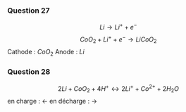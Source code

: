### Question 27
$$Li \to Li^{+} + e^{-}$$
$$CoO_{2} + Li^{+} + e^{-} \to LiCoO_{2} $$
Cathode : $CoO_{2}$
Anode : $Li$

### Question 28
$$2Li + CoO_{2} + 4H^{+} \longleftrightarrow 2Li^{+}+Co^{2+} + 2H_{2}O$$
en charge : $\leftarrow$
en décharge : $\to$ 
